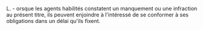 L. - orsque les agents habilités constatent un manquement ou une infraction au présent titre, ils peuvent enjoindre à l'intéressé de se conformer à ses obligations dans un délai qu'ils fixent.
